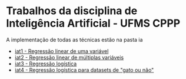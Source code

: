 # Trabalhos da disciplina de Inteligência Artificial - UFMS CPPP
A implementação de todas as técnicas estão na pasta ia
* [iat1 - Regressão linear de uma variável](https://github.com/llpinokio/iat/tree/master/iat1)
* [iat2 - Regressão linear de múltiplas variáveis](https://github.com/llpinokio/iat/tree/master/iat2)
* [iat3 - Regressão logística ](https://github.com/llpinokio/iat/tree/master/iat3)
* [iat4 - Regressão logística para datasets de "gato ou não"](https://github.com/llpinokio/iat/tree/master/iat4)